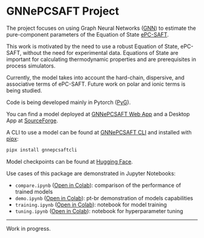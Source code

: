 # GNNePCSAFT Project

The project focuses on using Graph Neural Networks ([GNN](https://en.wikipedia.org/wiki/Graph_neural_network)) to estimate the pure-component parameters of the Equation of State [ePC-SAFT](https://en.wikipedia.org/wiki/PC-SAFT).

This work is motivated by the need to use a robust Equation of State, ePC-SAFT, without the need for experimental data. Equations of State are important for calculating thermodynamic properties and are prerequisites in process simulators.

Currently, the model takes into account the hard-chain, dispersive, and associative terms of ePC-SAFT. Future work on polar and ionic terms is being studied.

Code is being developed mainly in Pytorch ([PyG](https://pytorch-geometric.readthedocs.io/en/latest/index.html#)).

You can find a model deployed at [GNNePCSAFT Web App](https://gnnepcsaft.wildsonbbl.com/) and a Desktop App at [SourceForge](https://sourceforge.net/projects/gnnepcsaft/).

A CLI to use a model can be found at [GNNePCSAFT CLI](https://github.com/wildsonbbl/gnnepcsaftcli) and installed with [pipx](https://github.com/pypa/pipx):

```bash
pipx install gnnepcsaftcli
```

Model checkpoints can be found at [Hugging Face](https://huggingface.co/wildsonbbl/gnnepcsaft).

Use cases of this package are demonstrated in Jupyter Notebooks:

- `compare.ipynb` ([Open in Colab](https://colab.research.google.com/github/wildsonbbl/gnnepcsaft/blob/main/compare.ipynb)): comparison of the performance of trained models
- `demo.ipynb` ([Open in Colab](https://colab.research.google.com/github/wildsonbbl/gnnepcsaft/blob/main/demo.ipynb)): pt-br demonstration of models capabilities
- `training.ipynb` ([Open in Colab](https://colab.research.google.com/github/wildsonbbl/gnnepcsaft/blob/main/training.ipynb)): notebook for model training
- `tuning.ipynb` ([Open in Colab](https://colab.research.google.com/github/wildsonbbl/gnnepcsaft/blob/main/tuning.ipynb)): notebook for hyperparameter tuning

---

Work in progress.
